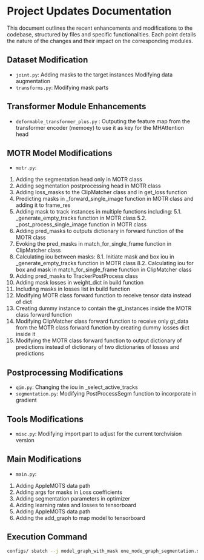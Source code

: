 # Project Updates Documentation

This document outlines the recent enhancements and modifications to the codebase, structured by files and specific functionalities. Each point details the nature of the changes and their impact on the corresponding modules.

## Dataset Modification
- `joint.py`: Adding masks to the target instances Modifying data augmentation
- `transforms.py`: Modifying mask parts

## Transformer Module Enhancements
- `deformable_transformer_plus.py` : Outputing the feature map from the transformer encoder (memoey) to use it as key for the MHAttention head

## MOTR Model Modifications
- `motr.py`:
1. Adding the segmentation head only in MOTR class
2. Adding segmentation postprocessing head in MOTR class
3. Adding loss_masks to the ClipMatcher class and in get_loss function
4. Predicting masks in _forward_single_image function in MOTR class and adding it to frame_res
5. Adding mask to track instances in multiple functions including:
     5.1. _generate_empty_tracks function in MOTR class
     5.2. _post_process_single_image function in MOTR class
6. Adding pred_masks to outputs dictionary in forward function of the MOTR class
7. Evoking the pred_masks in match_for_single_frame function in ClipMatcher class
8. Calculating iou between masks:
     8.1. Initiate mask and box iou in _generate_empty_tracks function in MOTR class
     8.2. Calculating iou for box and mask in match_for_single_frame function in ClipMatcher class 
9. Adding pred_masks to TrackerPostProcess class 
10. Adding mask losses in weight_dict in build function
11. Including masks in losses list in build function
12. Modifying MOTR class forward function to receive tensor data instead of dict
13. Creating dummy instance to contain the gt_instances inside the MOTR class forward function
14. Modifying ClipMatcher class forward function to receive only gt_data from the MOTR class forward function by creating dummy losses dict inside it
15. Modifying the MOTR class forward function to output dictionary of predictions instead of dictionary of two dictionaries of losses and predictions

## Postprocessing Modifications
- `qim.py`: Changing the iou in _select_active_tracks
- `segmentation.py`: Modifying PostProcessSegm function to incorporate in gradient

## Tools Modifications
- `misc.py`: Modifying import part to adjust for the current torchvision version

## Main Modifications
- `main.py`:
1. Adding AppleMOTS data path
2. Adding args for masks in Loss coefficients
3. Adding segmentation parameters in optimizer
4. Adding learning rates and losses to tensorboard
5. Adding AppleMOTS data path
6. Adding the add_graph to map model to tensorboard

## Execution Command
```bash 
configs/ sbatch --j model_graph_with_mask one_node_graph_segmentation.sh

```